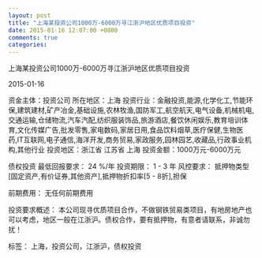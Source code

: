 ```yaml
---
layout: post
title: "上海某投资公司1000万-6000万寻江浙沪地区优质项目投资"
date: 2015-01-16 12:07:00 +0800
comments: true
categories: 
---
```

上海某投资公司1000万-6000万寻江浙沪地区优质项目投资



2015-01-16

资金主体：投资公司
所在地区：上海
投资行业：金融投资,能源,化学化工,节能环保,建筑建材,矿产冶金,基础设施,农林牧渔,国防军工,航空航天,电气设备,机械机电,交通运输,仓储物流,汽车汽配,纺织服装饰品,旅游酒店,餐饮休闲娱乐,教育培训体育,文化传媒广告,批发零售,家电数码,家居日用,食品饮料烟草,医疗保健,生物医药,IT互联网,电子通信,海洋开发,商务贸易,家政服务,园林园艺,收藏品,行政事业机构,其他行业
投资地区：浙江省 江苏省 上海
投资金额：1000万元-6000万元

债权投资
最低回报要求：
                            24 %/年
                                                                                投资期限：
                            1 - 3 年
                                                                                                                                        风控要求：
                            抵押物类型[固定资产,有价证券,其他资产],抵押物折扣率[5 - 8折],担保

前期费用：
无任何前期费用

投资要求概述：
本公司现寻优质项目合作，不做钢铁贸易类项目，有地房地产也可以考虑，地区一般在江浙沪。债权合作，要有抵押物，有意者请联系，非诚勿扰！

标签：
上海，投资公司，江浙沪，债权投资

